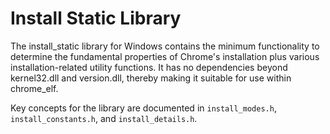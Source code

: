 # Install Static Library

The install_static library for Windows contains the minimum functionality to
determine the fundamental properties of Chrome's installation plus various
installation-related utility functions. It has no dependencies beyond
kernel32.dll and version.dll, thereby making it suitable for use within
chrome_elf.

Key concepts for the library are documented in `install_modes.h`,
`install_constants.h`, and `install_details.h`.
